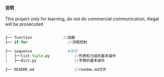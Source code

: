 #### 说明

This project only for learning, do not do commercial communication, illegal will be prosecuted

```python

├── function              //函数
├── if-for                  //流程控制

├── sequence                #序列
|   ├──list-tuple.py           //列表和元组的基本操作
|   ├──dict.py                 //字典的基本操作

├── README.md                  //readme.md文件


```